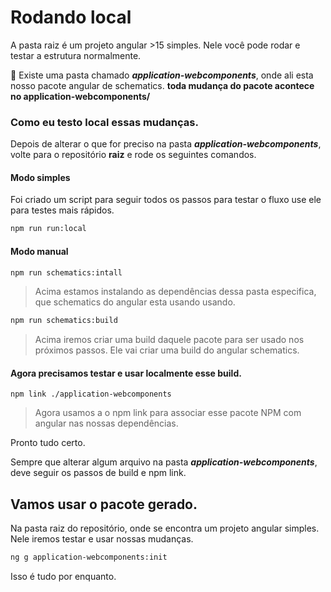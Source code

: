 # Rodando local

A pasta raiz é um projeto angular >15 simples. Nele você pode rodar e testar a estrutura normalmente.

📁 Existe uma pasta chamado ***application-webcomponents***, onde ali esta nosso pacote angular de schematics. **toda mudança do pacote acontece no application-webcomponents/**

### Como eu testo local essas mudanças.

Depois de alterar o que for preciso na pasta ***application-webcomponents***, volte para o repositório **raiz** e rode os seguintes comandos.

#### Modo simples 
Foi criado um script para seguir todos os passos para testar o fluxo use ele para testes mais rápidos.
```bash
npm run run:local
```

#### Modo manual
```bash
npm run schematics:intall
```

> Acima estamos instalando as dependências dessa pasta especifica, que schematics do angular esta usando usando. 

```bash 
npm run schematics:build
```
> Acima iremos criar uma build daquele pacote para ser usado nos próximos passos. Ele vai criar uma build do angular schematics.

#### Agora precisamos testar e usar localmente esse build. 
```
npm link ./application-webcomponents
```
> Agora usamos a o npm link para associar esse pacote NPM com angular nas nossas dependências.

Pronto tudo certo.

Sempre que alterar algum arquivo na pasta ***application-webcomponents***, deve seguir os passos de build e npm link. 

## Vamos usar o pacote gerado.

Na pasta raiz do repositório, onde se encontra um projeto angular simples.  Nele iremos testar e usar nossas mudanças.

```bash 
ng g application-webcomponents:init
```


Isso é tudo por enquanto.
